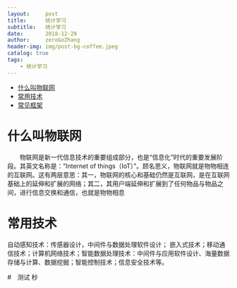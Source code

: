 ```yaml
---
layout:     post
title:      统计学习
subtitle:   统计学习
date:       2018-12-29
author:     zeroGoZhang
header-img: img/post-bg-coffee.jpeg
catalog: true
tags:
    - 统计学习
---
```


<!-- TOC depthFrom:1 depthTo:6 withLinks:1 updateOnSave:1 orderedList:0 -->

- [什么叫物联网](#什么叫物联网)
- [常用技术](#常用技术)
- [常见框架](#常见框架)

<!-- /TOC -->



# 什么叫物联网
　　物联网是新一代信息技术的重要组成部分，也是“信息化”时代的重要发展阶段。其英文名称是：“Internet of things（IoT）”。顾名思义，物联网就是物物相连的互联网。这有两层意思：其一，物联网的核心和基础仍然是互联网，是在互联网基础上的延伸和扩展的网络；其二，其用户端延伸和扩展到了任何物品与物品之间，进行信息交换和通信，也就是物物相息

# 常用技术
自动感知技术：传感器设计，中间件与数据处理软件设计； 嵌入式技术；移动通信技术；计算机网络技术；智能数据处理技术：中间件与应用软件设计、海量数据存储与计算、数据挖掘；智能控制技术；信息安全技术等。

#　测试
秒
